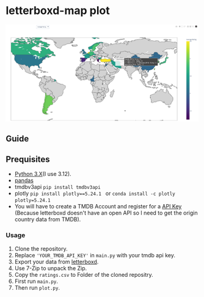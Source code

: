 # letterboxd-map plot
![Example Plot](https://github.com/LaurinSorgend/letterbox-map/blob/main/plot.png)
## Guide
## Prequisites
- [Python 3.X](https://www.python.org/downloads/)(I use 3.12).
- [pandas](https://pandas.pydata.org/docs/getting_started/install.html)
- tmdbv3api `pip install tmdbv3api`
- plotly `pip install plotly==5.24.1 ` or `conda install -c plotly plotly=5.24.1 `
- You will have to create a TMDB Account and register for a [API Key](https://www.themoviedb.org/settings/api) (Because letterboxd doesn't have an open API so I need to get the origin country data from TMDB).

### Usage
1. Clone the repository.
2. Replace `'YOUR_TMDB_API_KEY'` in `main.py` with your tmdb api key.
3. Export your data from [letterboxd](https://letterboxd.com/settings/data/).
4. Use 7-Zip to unpack the Zip.
5. Copy the `ratings.csv` to Folder of the cloned repositry.
6. First run `main.py`.
7. Then run `plot.py`.
